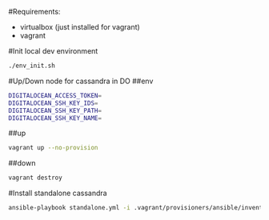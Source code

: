 #Requirements:
* virtualbox (just installed for vagrant)
* vagrant

#Init local dev environment
```bash
./env_init.sh
```

#Up/Down node for cassandra in DO
##env
```bash
DIGITALOCEAN_ACCESS_TOKEN=
DIGITALOCEAN_SSH_KEY_IDS=
DIGITALOCEAN_SSH_KEY_PATH=
DIGITALOCEAN_SSH_KEY_NAME=
```
##up
```bash
vagrant up --no-provision
```
##down
```bash
vagrant destroy
```

#Install standalone cassandra
```bash
ansible-playbook standalone.yml -i .vagrant/provisioners/ansible/inventory/vagrant_ansible_inventory 
```